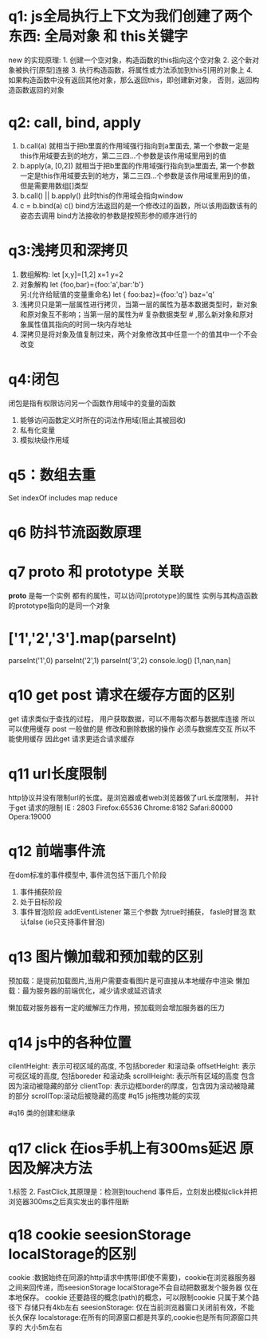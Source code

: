# q1: js全局执行上下文为我们创建了两个东西:  全局对象 和 this关键字
  new 的实现原理:
    1. 创建一个空对象，构造函数的this指向这个空对象
    2. 这个新对象被执行[原型]连接
    3. 执行构造函数，将属性或方法添加到this引用的对象上
    4. 如果构造函数中没有返回其他对象，那么返回this，即创建新对象，
       否则，返回构造函数返回的对象

# q2: call, bind, apply
  1. b.call(a) 就相当于把b里面的作用域强行指向到a里面去,
     第一个参数一定是this作用域要去到的地方，第二三四...个参数是该作用域里用到的值
  2. b.apply(a, [0,2]) 就相当于把b里面的作用域强行指向到a里面去,
     第一个参数一定是this作用域要去到的地方，第二三四...个参数是该作用域里用到的值，
     但是需要用数组[]类型
  3. b.call() || b.apply() 此时this的作用域会指向window
  4. c = b.bind(a)
     c() 
     bind方法返回的是一个修改过的函数，所以该用函数该有的姿态去调用
     bind方法接收的参数是按照形参的顺序进行的
# q3:浅拷贝和深拷贝
   1. 数组解构:
       let [x,y]=[1,2] x=1  y=2
   2. 对象解构
      let {foo,bar}={foo:'a',bar:'b'}   
      另:(允许给赋值的变量重命名)
      let { foo:baz}={foo:'q'}    baz='q'
   3. 浅拷贝只是第一层属性进行拷贝，当第一层的属性为基本数据类型时，新对象和原对象互不影响；当第一层的属性为# 复杂数据类型 # ,那么新对象和原对象属性值其指向的时同一块内存地址
   4. 深拷贝是将对象及值复制过来，两个对象修改其中任意一个的值其中一个不会改变

# q4:闭包
  闭包是指有权限访问另一个函数作用域中的变量的函数
  1. 能够访问函数定义时所在的词法作用域(阻止其被回收)
  2. 私有化变量
  3. 模拟块级作用域
# q5：数组去重
   Set  indexOf   includes   map  reduce
# q6 防抖节流函数原理

# q7 __proto__ 和 prototype 关联
   __proto__ 是每一个实例 都有的属性，可以访问[prototype]的属性
   实例与其构造函数的prototype指向的是同一个对象
# ['1','2','3'].map(parseInt)
 parseInt('1',0)
 parseInt('2',1)
 parseInt('3',2)
 console.log()    [1,nan,nan]

 # q10  get post 请求在缓存方面的区别
   get 请求类似于查找的过程， 用户获取数据，可以不用每次都与数据库连接
   所以可以使用缓存
   post 一般做的是 修改和删除数据的操作  必须与数据库交互
   所以不能使用缓存
   因此get 请求更适合请求缓存 
# q11  url长度限制
 http协议并没有限制url的长度。是浏览器或者web浏览器做了urL长度限制，
 并针于get 请求的限制
 IE : 2803
  Firefox:65536
  Chrome:8182
  Safari:80000
  Opera:19000
#  q12 前端事件流 
 在dom标准的事件模型中, 事件流包括下面几个阶段
  1. 事件捕获阶段
  2. 处于目标阶段
  3. 事件冒泡阶段
 addEventListener 第三个参数  为true时捕获， fasle时冒泡  默认false (ie只支持事件冒泡)  
 # q13 图片懒加载和预加载的区别
   预加载：是提前加载图片,当用户需要查看图片是可直接从本地缓存中渲染
   懒加载：最为服务器的前端优化，减少请求或延迟请求

  懒加载对服务器有一定的缓解压力作用，预加载则会增加服务器的压力
# q14 js中的各种位置
   cilentHeight: 表示可视区域的高度, 不包括boreder 和滚动条
   offsetHeight: 表示可视区域的高度, 包括boreder 和滚动条
   scrollHeight: 表示所有区域的高度 包含因为滚动被隐藏的部分
   clientTop: 表示边框border的厚度，包含因为滚动被隐藏的部分
   scrollTop:滚动后被隐藏的高度
#q15 js拖拽功能的实现

#q16 类的创建和继承 

# q17  click 在ios手机上有300ms延迟  原因及解决方法

1.<meta>标签
  <meta name="viewport" content="width=device-width, initial-scale=no">
2. FastClick,其原理是：检测到touchend 事件后，立刻发出模拟click并把浏览器300ms之后真实发出的事件阻断

# q18 cookie seesionStorage  localStorage的区别
  cookie :数据始终在同源的http请求中携带(即使不需要)，cookie在浏览器服务器之间来回传递，而seesionStorage localStorage不会自动把数据发个服务器 仅在本地保存。
  cookie 还要路径的概念(path)的概念，可以限制cookie 只属于某个路径下 存储只有4kb左右
  seesionStorage: 仅在当前浏览器窗口关闭前有效，不能长久保存
  localstorage:在所有的同源窗口都是共享的,cookie也是所有同源窗口共享的 大小5m左右
